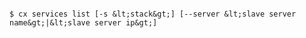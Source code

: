 <!-- layout:code post: services_usage -->

```

$ cx services list [-s &lt;stack&gt;] [--server &lt;slave server name&gt;|&lt;slave server ip&gt;]

```
